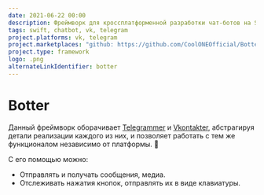 ```yaml
---
date: 2021-06-22 00:00
description: Фреймворк для кроссплатформенной разработки чат-ботов на Swift. Данный фреймворк оборачивает Telegrammer и Vkontakter, абстрагируя детали реализации каждого из них. 🤖
tags: swift, chatbot, vk, telegram
project.platforms: vk, telegram
project.marketplaces: "github: https://github.com/CoolONEOfficial/Botter"
project.type: framework
logo: .png
alternateLinkIdentifier: botter
---
```

# Botter

Данный фреймворк оборачивает [Telegrammer](https://github.com/givip/Telegrammer) и [Vkontakter](/projects/vkontakter), абстрагируя детали реализации каждого из них, и позволяет работать с тем же функционалом независимо от платформы. 🤖

С его помощью можно:  
- Отправлять и получать сообщения, медиа.
- Отслеживать нажатия кнопок, отправлять их в виде клавиатуры.
